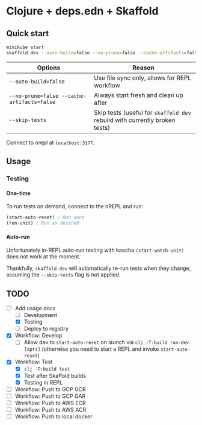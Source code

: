 # Clojure + deps.edn + Skaffold

## Quick start

```sh
minikube start
skaffold dev --auto-build=false --no-prune=false --cache-artifacts=false
```

| Options                                    | Reason                                                                     |
| ------------------------------------------ | -------------------------------------------------------------------------- |
| `--auto-build=false`                       | Use file sync only, allows for REPL workflow                               |
| `--no-prune=false --cache-artifacts=false` | Always start fresh and clean up after                                      |
| `--skip-tests`                             | Skip tests (useful for `skaffold dev` rebuild with currently broken tests) |

Connect to nrepl at `localhost:3177`.

## Usage

### Testing

#### One-time

To run tests on demand, connect to the nREPL and run:

```clj
(start-auto-reset) ; Run once
(run-unit) ; Run as desired
```

#### Auto-run

Unfortunately in-REPL auto-run testing with kaocha `(start-watch-unit)` does not work at the moment.

Thankfully, `skaffold dev` will automatically re-run tests when they change, assuming the `--skip-tests` flag is not applied.

## TODO

- [ ] Add usage docs
  - [ ] Development
  - [x] Testing
  - [ ] Deploy to registry
- [x] Workflow: Develop
  - [ ] Allow dev to `start-auto-reset` on launch via `clj -T:build run-dev [opts]` (otherwise you need to start a REPL and invoke `start-auto-reset`)
- [x] Workflow: Test
  - [x] `clj -T:build test`
  - [x] Test after Skaffold builds
  - [x] Testing in REPL
- [ ] Workflow: Push to GCP GCR
- [ ] Workflow: Push to GCP GAR
- [ ] Workflow: Push to AWS ECR
- [ ] Workflow: Push to AWS ACR
- [ ] Workflow: Push to local docker
